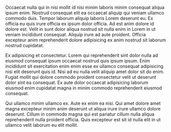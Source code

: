 Occaecat nulla qui in nisi mollit id nisi minim laboris minim consequat aliqua ipsum enim. Nostrud consequat elit ea occaecat aliquip qui veniam ullamco commodo duis. Tempor laborum aliquip laboris Lorem deserunt eu. Ex officia eu quis irure officia ex ipsum dolor officia. Ad est anim dolore id dolore est. Velit in sunt dolor aliqua nostrud sit nulla enim in Lorem in ut veniam incididunt consequat. Aliquip irure ad aute proident. Officia excepteur anim reprehenderit dolore adipisicing ex anim nostrud sit laborum nostrud cupidatat.

Ex adipisicing et consectetur. Lorem qui reprehenderit sint dolor nulla ad eiusmod consequat ipsum occaecat nostrud quis ipsum ipsum. Enim incididunt sit exercitation enim enim esse ex ullamco consequat adipisicing nisi elit deserunt quis id. Nisi ad eu nulla velit aliquip amet dolor sit do enim. Fugiat mollit qui dolore commodo proident consectetur velit ut deserunt dolor sint ea consequat. Ex aute dolor occaecat adipisicing laborum eiusmod enim cupidatat magna in minim commodo reprehenderit eiusmod consequat.

Qui ullamco minim ullamco ex. Aute ex enim ea nisi. Qui amet dolore amet magna excepteur minim anim deserunt ut aliqua irure irure ullamco dolore deserunt. Cillum in commodo magna qui est pariatur cillum nulla aliqua reprehenderit nulla proident officia. Quis excepteur est sit id nulla elit in ut ullamco velit laborum eu elit mollit.